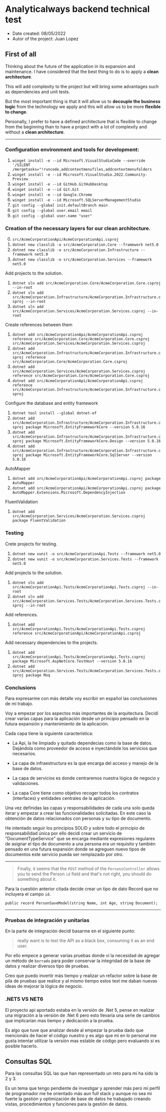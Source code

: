 # Analyticalways backend technical test

- Date created: 08/05/2022
- Autor of the project: Juan Lopez

## First of all

Thinking about the future of the application in its expansion and maintenance. I have considered that the best thing to do is to apply a **clean architecture**.

This will add complexity to the project but will bring some advantages such as dependencies and unit tests.

But the most important thing is that it will allow us to **decouple the business logic** from the technology we apply and this will allow us to be more **flexible to change**.

Personally, I prefer to have a defined architecture that is flexible to change from the beginning than to have a project with a lot of complexity and without a **clean architecture**.

---

### Configuration environment and tools for development:

1. `winget install -e --id Microsoft.VisualStudioCode --override '/SILENT /mergetasks="!runcode,addcontextmenufiles,addcontextmenufolders`
2. `winget install -e --id Microsoft.VisualStudio.2022.Community-Preview`
3. `winget install -e --id GitHub.GitHubDesktop`
4. `winget install -e --id Git.Git`
5. `winget install -e --id Google.Chrome`
6. `winget install -e --id Microsoft.SQLServerManagementStudio`
7. `git config --global init.defaultBranch main`
8. `git config --global user.email email`
9. `git config --global user.name "user"`

### Creation of the necessary layers for our clean architecture.

0. `src/AcmeCorporationApi/AcmeCorporationApi.csproj`
1. `dotnet new classlib -o src/AcmeCorporation.Core --framework net5.0`
2. `dotnet new classlib -o src/AcmeCorporation.Infrastructure --framework net5.0`
3. `dotnet new classlib -o src/AcmeCorporation.Services --framework net5.0`

Add projects to the solution.

1. `dotnet sln add src/AcmeCorporation.Core/AcmeCorporation.Core.csproj --in-root`
2. `dotnet sln add src/AcmeCorporation.Infrastructure/AcmeCorporation.Infrastructure.csproj --in-root`
3. `dotnet sln add src/AcmeCorporation.Services/AcmeCorporation.Services.csproj --in-root`

Create references between them

1. `dotnet add src/AcmeCorporationApi/AcmeCorporationApi.csproj reference src/AcmeCorporation.Core/AcmeCorporation.Core.csproj src/AcmeCorporation.Services/AcmeCorporation.Services.csproj`
2. `dotnet add src/AcmeCorporation.Infrastructure/AcmeCorporation.Infrastructure.csproj reference src/AcmeCorporation.Core/AcmeCorporation.Core.csproj`
3. `dotnet add src/AcmeCorporation.Services/AcmeCorporation.Services.csproj reference src/AcmeCorporation.Core/AcmeCorporation.Core.csproj`
4. `dotnet add src/AcmeCorporationApi/AcmeCorporationApi.csproj reference src/AcmeCorporation.Infrastructure/AcmeCorporation.Infrastructure.csproj`

Configure the database and entity framework

1. `dotnet tool install --global dotnet-ef`
2. `dotnet add src/AcmeCorporation.Infrastructure/AcmeCorporation.Infrastructure.csproj package Microsoft.EntityFrameworkCore --version 5.0.16`
3. `dotnet add src/AcmeCorporation.Infrastructure/AcmeCorporation.Infrastructure.csproj package Microsoft.EntityFrameworkCore.Design --version 5.0.16`
4. `dotnet add src/AcmeCorporation.Infrastructure/AcmeCorporation.Infrastructure.csproj package Microsoft.EntityFrameworkCore.SqlServer --version 5.0.16`

AutoMapper

1. `dotnet add src/AcmeCorporationApi/AcmeCorporationApi.csproj package AutoMapper`
2. `dotnet add src/AcmeCorporationApi/AcmeCorporationApi.csproj package AutoMapper.Extensions.Microsoft.DependencyInjection`

FluentValidation

1. `dotnet add src/AcmeCorporation.Services/AcmeCorporation.Services.csproj package FluentValidation`

### Testing

Crete projects for testing.

1. `dotnet new xunit -o src/AcmeCorporationApi.Tests --framework net5.0`
2. `dotnet new xunit -o src/AcmeCorporation.Services.Tests --framework net5.0`

Add projects to the solution.

1. `dotnet sln add src/AcmeCorporationApi.Tests/AcmeCorporationApi.Tests.csproj --in-root`
2. `dotnet sln add src/AcmeCorporation.Services.Tests/AcmeCorporation.Services.Tests.csproj --in-root`

Add references.

1. `dotnet add src/AcmeCorporationApi.Tests/AcmeCorporationApi.Tests.csproj reference src/AcmeCorporationApi/AcmeCorporationApi.csproj`

Add necessary dependencies to the projects.

1. `dotnet add src/AcmeCorporationApi.Tests/AcmeCorporationApi.Tests.csproj package Microsoft.AspNetCore.TestHost --version 5.0.16`
2. `dotnet add src/AcmeCorporation.Services.Tests/AcmeCorporation.Services.Tests.csproj package Moq`

### Conclusions

Para expresarme con más detalle voy escribir en español las conclusiones de mi trabajo.

Voy a empezar por los aspectos más importantes de la arquitectura. Decidí crear varías capas para la aplicación desde un principio pensado en la futura expansión y mantenimiento de la aplicación.

Cada capa tiene la siguiente característica:

- La Api, la he limpiado y quitado dependecias como la base de datos. Dejándola como proveedor de acceso e inyectándole los servicios que necesarios.

- La capa de infraestructura es la que encarga del acceso y manejo de la base de datos.

- La capa de servicios es donde centraremos nuestra lógica de negocio y validaciones.

- La capa Core tiene como objetivo recoger todos los contratos (interfaces) y entidades centrales de la aplicación.

Una vez definidas las capas y responsabilidades de cada una solo queda iterar y empezar a crear las funcionalidades solicitadas. En este caso la obtención de datos relacionados con personas y su tipo de documento.

He intentado seguir los principios SOLID y sobre todo el principio de responsabilidad única por ello decidí crear un servicio de "DocumentTypeService" que se encarga mediante expresiones regulares de asignar el tipo de documento a una persona era un requisito y también pensado en una futura expansión donde se agreguen nuevo tipos de documentos este servicio pueda ser remplazado por otro.

---

> Finally, it seems that the `POST` method of the `PersonsController` allows you to send the Person `id` field and that's not right, you should do something about it.

Para la cuestión anterior citada decide crear un tipo de dato Record que no incluyera el campo `id`.

```
public record PersonSaveModel(string Name, int Age, string Document);
```

---

### Pruebas de integración y unitarias

En la parte de integración decidí basarme en el siguiente punto:

> really want is to test the API as a black box, consuming it as an end user.

Por ello empece a generar varias pruebas donde vi la necesidad de agregar un método de `borrado` para poder conservar la integridad de la base de datos y realizar diversos tipo de pruebas.

Creo que puedo invertir más tiempo y realizar un refactor sobre la base de pila de pruebas que realice y al mismo tiempo estos test me daban nuevas ideas de mejorar la lógica de negocio.

### .NET5 VS NET6

El proyecto api aportado estaba en la versión de .Net 5, pense en realizar una migración a la versión de .Net 6 pero esto llevaría una serie de cambios que implicarían mas tiempo y dedicación a la prueba.

Es algo que tuve que analizar desde al empezar la prueba dado que mencionáis de hacer el código nuestro y es algo que mi en lo personal me gusta intentar utilizar la versión mas estable de código pero evaluando si es posible hacerlo.

## Consultas SQL

Para las consultas SQL las que han representado un reto para mi ha sido la 2 y 3.

Es un tema que tengo pendiente de investigar y aprender más pero mi perfil de programador me he orientado más aun full stack y aunque no sea mi fuerte la gestión y optimización de base de datos he trabajado creando vistas, procedimientos y funciones para la gestión de datos.
